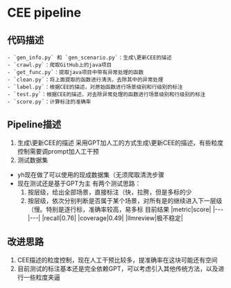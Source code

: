 # CEE pipeline

## 代码描述
    - `gen_info.py` 和 `gen_scenario.py`：生成\更新CEE的描述
    - `crawl.py`：爬取GitHub上的java项目
    - `get_func.py`：提取java项目中带有异常处理的函数
    - `clean.py`：将上面提取的函数进行清洗，去除其中的异常处理
    - `label.py`：根据CEE的描述，对原始函数进行场景级别和行级别的标注
    - `test.py`：根据CEE的描述，对去除异常处理的函数进行场景级别和行级别的标注
    - `score.py`：计算标注的准确率

## Pipeline描述

1. 生成\更新CEE的描述
采用GPT加人工的方式生成\更新CEE的描述，有些粒度控制需要调prompt加人工干预
2. 测试数据集
- yh现在做了可以使用的现成数据集（无须爬取清洗步骤
- 现在测试还是基于GPT为主
有两个测试思路：
  1. 按层级，给出全部场景，直接标注（快，拉胯，但是多标的少
  2. 按层级，依次分别判断是否属于某个场景，对所有是的继续进入下一层级（慢。特别是逐行标，准确率较高，易多标
目前结果
|metric|score|
|---|---|
|recall|0.76|
|coverage|0.49|
|llmreview|极不稳定|

## 改进思路
1. CEE描述的粒度控制，现在人工干预比较多，提准确率在这块可能还有空间
2. 目前测试的标注基本还是完全依赖GPT，可以考虑引入其他传统方法，以及进行一些粒度夹逼